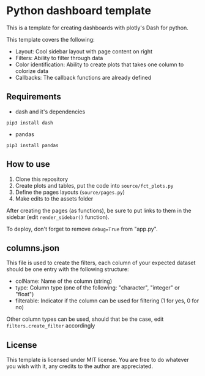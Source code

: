# Python dashboard template

This is a template for creating dashboards with plotly's Dash for python.

This template covers the following:

- Layout: Cool sidebar layout with page content on right
- Filters: Ability to filter through data
- Color identification: Ability to create plots that takes one column to colorize data
- Callbacks: The callback functions are already defined

## Requirements

- dash and it's dependencies
```
pip3 install dash
```

- pandas
```
pip3 install pandas
```

## How to use

1. Clone this repository
2. Create plots and tables, put the code into `source/fct_plots.py`
3. Define the pages layouts (`source/pages.py`)
4. Make edits to the assets folder

After creating the pages (as functions), be sure to put links to them in the sidebar (edit `render_sidebar()` function).

To deploy, don't forget to remove `debug=True` from "app.py".

## columns.json

This file is used to create the filters, each column of your expected dataset should be one entry with the following structure:
- colName: Name of the column (string)
- type: Column type (one of the following: "character", "integer" or "float")
- filterable: Indicator if the column can be used for filtering (1 for yes, 0 for no)

Other column types can be used, should that be the case, edit `filters.create_filter` accordingly

## License

This template is licensed under MIT license. You are free to do whatever you wish with it, any credits to the author are appreciated.
